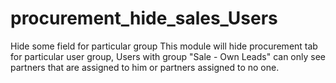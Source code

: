 # procurement_hide_sales_Users


Hide some field for particular group
This module will hide procurement tab for particular user group, 
Users with group "Sale - Own Leads" can only see partners that are assigned to him or partners assigned to no one.
